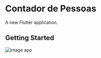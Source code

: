 # Contador de Pessoas

A new Flutter application.

## Getting Started

![image app](../images/projeto1.png)
